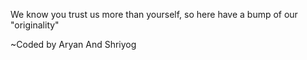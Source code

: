 We know you trust us more than yourself, so here have a bump of our "originality"


~Coded by Aryan And Shriyog


